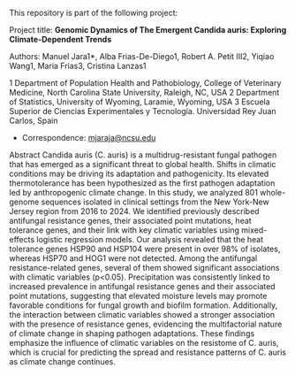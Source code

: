 This repository is part of the following project:

Project title: **Genomic Dynamics of The Emergent Candida auris: Exploring Climate-Dependent Trends**

Authors: Manuel Jara1*, Alba Frias-De-Diego1, Robert A. Petit III2, Yiqiao Wang1, Maria Frias3, Cristina Lanzas1

1 Department of Population Health and Pathobiology, College of Veterinary Medicine, North Carolina State University, Raleigh, NC, USA
2 Department of Statistics, University of Wyoming, Laramie, Wyoming, USA
3 Escuela Superior de Ciencias Experimentales y Tecnología. Universidad Rey Juan Carlos, Spain

* Correspondence: mjaraja@ncsu.edu

Abstract
Candida auris (C. auris) is a multidrug-resistant fungal pathogen that has emerged as a significant threat to global health. Shifts in climatic conditions may be driving its adaptation and pathogenicity. Its elevated thermotolerance has been hypothesized as the first pathogen adaptation led by anthropogenic climate change. In this study, we analyzed 801 whole-genome sequences isolated in clinical settings from the New York-New Jersey region from 2016 to 2024. We identified previously described antifungal resistance genes, their associated point mutations, heat tolerance genes, and their link with key climatic variables using mixed-effects logistic regression models. Our analysis revealed that the heat tolerance genes HSP90 and HSP104 were present in over 98% of isolates, whereas HSP70 and HOG1 were not detected. Among the antifungal resistance-related genes, several of them showed significant associations with climatic variables (p<0.05). Precipitation was consistently linked to increased prevalence in antifungal resistance genes and their associated point mutations, suggesting that elevated moisture levels may promote favorable conditions for fungal growth and biofilm formation. Additionally, the interaction between climatic variables showed a stronger association with the presence of resistance genes, evidencing the multifactorial nature of climate change in shaping pathogen adaptations. These findings emphasize the influence of climatic variables on the resistome of C. auris, which is crucial for predicting the spread and resistance patterns of C. auris as climate change continues.
